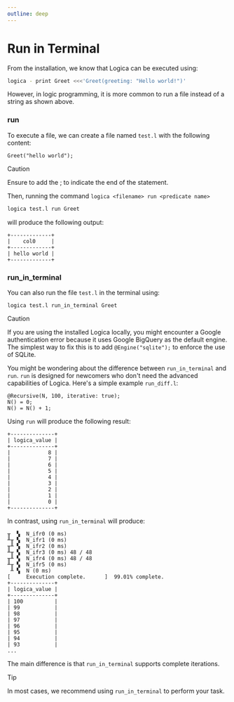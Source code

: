 ```yaml
---
outline: deep
---
```

# Run in Terminal

From the installation, we know that Logica can be executed using:

```sh
logica - print Greet <<<'Greet(greeting: "Hello world!")'
```
However, in logic programming, it is more common to run a file instead of a string as shown above.


### run
To execute a file, we can create a file named `test.l` with the following content:
```
Greet("hello world");
```
>[!caution]
>Ensure to add the ; to indicate the end of the statement. 


Then, running the command `logica <filename> run <predicate name>`
```bash
logica test.l run Greet
``` 
will produce the following output:

```
+-------------+
|    col0     |
+-------------+
| hello world |
+-------------+
```

### run_in_terminal
You can also run the file `test.l` in the terminal using:
```
logica test.l run_in_terminal Greet

```

> [!caution]
> If you are using the installed Logica locally, you might encounter a Google authentication error because it uses Google BigQuery as the default engine. The simplest way to fix this is to add `@Engine("sqlite");` to enforce the use of SQLite.

You might be wondering about the difference between `run_in_terminal` and `run`. `run` is designed for newcomers who don't need the advanced capabilities of Logica. Here's a simple example `run_diff.l`:

```
@Recursive(N, 100, iterative: true);
N() = 0;
N() = N() + 1;
```

Using `run` will produce the following result:
```
+--------------+
| logica_value |
+--------------+
|            8 |
|            7 |
|            6 |
|            5 |
|            4 |
|            3 |
|            2 |
|            1 |
|            0 |
+--------------+
```

In contrast, using `run_in_terminal` will produce:
```
╥  ▚  N_ifr0 (0 ms)          
╨╥ ▚  N_ifr1 (0 ms)          
╥╨ ▚  N_ifr2 (0 ms)          
╨╥ ▚  N_ifr3 (0 ms) 48 / 48
╥╨ ▚  N_ifr4 (0 ms) 48 / 48
╨╥ ▚  N_ifr5 (0 ms)          
 ╨ ▚  N (0 ms)          
[     Execution complete.      ]  99.01% complete.
+--------------+
| logica_value |
+--------------+
| 100          |
| 99           |
| 98           |
| 97           |
| 96           |
| 95           |
| 94           |
| 93           |
...
```

The main difference is that `run_in_terminal` supports complete iterations.
>[!TIP]
>In most cases, we recommend using `run_in_terminal` to perform your task.